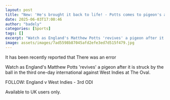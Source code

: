 ```yaml
---
layout: post
title: "New: 'He's brought it back to life! - Potts comes to pigeon's aid"
date: 2025-06-03T17:00:46
author: "badely"
categories: [Sports]
tags: []
excerpt: "Watch as England's Matthew Potts 'revives' a pigeon after it is struck by the ball in the third one-day international against West Indies at The Oval."
image: assets/images/7ad5598b87045afd2efe3ed7d515f479.jpg
---
```


It has been recently reported that There was an error

Watch as England's Matthew Potts 'revives' a pigeon after it is struck by the ball in the third one-day international against West Indies at The Oval. 

FOLLOW: England v West Indies - 3rd ODI

Available to UK users only.

